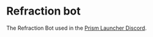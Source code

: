 # Refraction bot

The Refraction Bot used in the [Prism Launcher Discord](https://discord.gg/prismlauncher).
